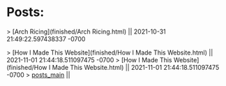 # Posts:
<!--- The following entries are autogenerated--->
<!--- [post-name](relative-post-location) || last-modified-date-of-post-in-"yyyy-mm-dd hh-mm-ss"--->
\> [Arch Ricing](finished/Arch Ricing.html) || 2021-10-31 21:49:22.597438337 -0700

\> [How I Made This Website](finished/How I Made This Website.html) || 2021-11-01 21:44:18.511097475 -0700
\> [How I Made This Website](finished/How I Made This Website.html) || 2021-11-01 21:44:18.511097475 -0700
\> [posts_main](finished/posts_main.html) || 

